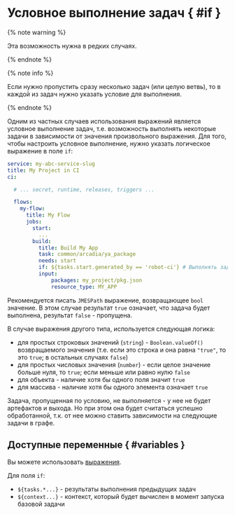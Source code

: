 # Условное выполнение задач { #if }

{% note warning %}

Эта возможность нужна в редких случаях.

{% endnote %}

{% note info %}

Если нужно пропустить сразу несколько задач (или целую ветвь), то в каждой из задач нужно указать условие для выполнения.

{% endnote %}

Одним из частных случаев использования выражений является условное выполнение задач, т.е. возможность выполнять некоторые задачи в зависимости от значения произвольного выражения. Для того, чтобы настроить условное выполнение, нужно указать логическое выражение в поле `if`:

```yaml
service: my-abc-service-slug
title: My Project in CI
ci:

  # ... secret, runtime, releases, triggers ...

  flows:
    my-flow:
      title: My Flow
      jobs:
        start:
          ...
        build:
          title: Build My App
          task: common/arcadia/ya_package
          needs: start
          if: ${tasks.start.generated_by == 'robot-ci'} # Выполнять задачу только, если выходной параметр задачи start имеет значение robot-ci
          input:
              packages: my_project/pkg.json
              resource_type: MY_APP
```


Рекомендуется писать `JMESPath` выражение, возвращающее `bool` значение. В этом случае результат `true` означает, что задача будет выполнена, результат `false` - пропущена.

В случае выражения другого типа, используется следующая логика:
 * для простых строковых значений (`string`) - `Boolean.valueOf()` возвращаемого значения (т.е. если это строка и она
равна `"true"`, то это `true`; в остальных случаях `false`)
 * для простых числовых значения (`number`) - если целое значение больше нуля, то `true`; если меньше или равно нулю `false`
 * для объекта - наличие хотя бы одного поля значит `true`
 * для массива - наличие хотя бы одного элемента означает `true`

Задача, пропущенная по условию, не выполняется - у нее не будет артефактов и выхода. Но при этом она будет считаться успешно обработанной, т.к. от нее можно ставить зависимости на следующие задачи в графе.


## Доступные переменные { #variables }

Вы можете использовать [выражения](expression.md).

Для поля `if`:
* `${tasks.*...}` - результаты выполнения предыдущих задач
* `${context...}` - контекст, который будет вычислен в момент запуска базовой задачи
